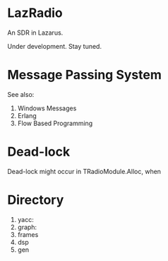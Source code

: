 LazRadio
========

An SDR in Lazarus.

Under development. Stay tuned.

Message Passing System
================

See also:
1. Windows Messages
1. Erlang 
1. Flow Based Programming

Dead-lock
===========

Dead-lock might occur in TRadioModule.Alloc, when 

Directory
===========

1. yacc: 
1. graph:
1. frames
1. dsp
1. gen


